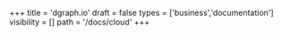 +++
title = 'dgraph.io'
draft = false
types = ['business','documentation']
visibility = []
path = '/docs/cloud'
+++
